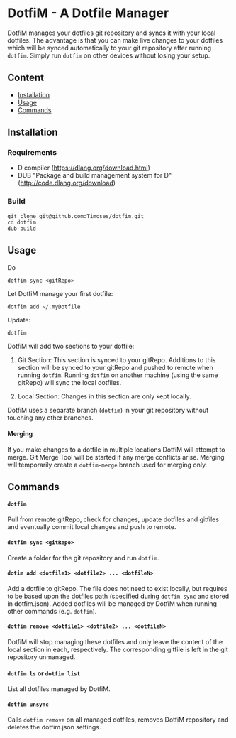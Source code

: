 # DotfiM - A Dotfile Manager

DotfiM manages your dotfiles git repository and syncs it with your local dotfiles.
The advantage is that you can make live changes to your dotfiles which will be synced automatically to your git repository after running `dotfim`. Simply run `dotfim` on other devices without losing your setup.

## Content
- [Installation](#installation)
- [Usage](#usage)
- [Commands](#commands)


## Installation

### Requirements
- D compiler (https://dlang.org/download.html)
- DUB "Package and build management system for D" (http://code.dlang.org/download)

### Build
```
git clone git@github.com:Timoses/dotfim.git
cd dotfim
dub build
```

## Usage

Do

```
dotfim sync <gitRepo>
```

Let DotfiM manage your first dotfile:

```
dotfim add ~/.myDotfile
```

Update:

```
dotfim
```

DotfiM will add two sections to your dotfile:

1. Git Section:
  This section is synced to your gitRepo. Additions to this section will be synced to your gitRepo and pushed to remote when running `dotfim`. Running `dotfim` on another machine (using the same gitRepo) will sync the local dotfiles.

2. Local Section:
  Changes in this section are only kept locally.
  
DotfiM uses a separate branch (`dotfim`) in your git repository without touching any other branches.

#### Merging

If you make changes to a dotfile in multiple locations DotfiM will
attempt to merge. Git Merge Tool will be started if any merge conflicts
arise. Merging will temporarily create a `dotfim-merge` branch used for merging only.


## Commands

#### `dotfim`

Pull from remote gitRepo, check for changes, update dotfiles and gitfiles and eventually commit local changes and push to remote.

#### `dotfim sync <gitRepo>`

Create a folder for the git repository and run `dotfim`.

#### `dotim add <dotfile1> <dotfile2> ... <dotfileN>`

Add a dotfile to gitRepo. The file does not need to exist locally, but requires to be based upon the dotfiles path (specified during `dotfim sync` and stored in dotfim.json). Added dotfiles will be managed by DotfiM when running other commands (e.g. `dotfim`).

#### `dotfim remove <dotfile1> <dotfile2> ... <dotfileN>`

DotfiM will stop managing these dotfiles and only leave the content of the local section in each, respectively. The corresponding gitfile is left in the git repository unmanaged.

#### `dotfim ls` or `dotfim list`

List all dotfiles managed by DotfiM.

#### `dotfim unsync`

Calls `dotfim remove` on all managed dotfiles, removes DotfiM repository and deletes the dotfim.json settings.
